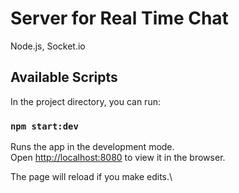 # Server for Real Time Chat

Node.js, Socket.io

## Available Scripts

In the project directory, you can run:

### `npm start:dev`

Runs the app in the development mode.\
Open [http://localhost:8080](http://localhost:8080) to view it in the browser.

The page will reload if you make edits.\
